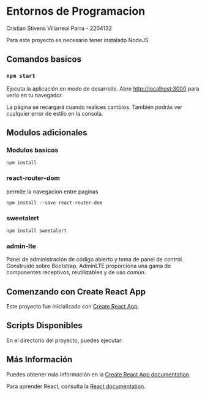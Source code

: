 # Entornos de Programacion

Cristian Stivens Villarreal Parra - 2204132

Para este proyecto es necesario tener instalado NodeJS

## Comandos basicos

### `npm start`

Ejecuta la aplicación en modo de desarrollo.
Abre [http://localhost:3000](http://localhost:3000) para verlo en tu navegador.

La página se recargará cuando realices cambios.
También podrás ver cualquier error de estilo en la consola.

## Modulos adicionales

### Modulos basicos

`npm install`

### react-router-dom

permite la navegacion entre paginas 

`npm install --save react-router-dom`

### sweetalert

`npm install sweetalert`


### admin-lte

Panel de administración de código abierto y tema de panel de control. Construido sobre Bootstrap, AdminLTE proporciona una gama de componentes receptivos, reutilizables y de uso común.








## Comenzando con Create React App

Este proyecto fue inicializado con [Create React App](https://github.com/facebook/create-react-app).

## Scripts Disponibles

En el directorio del proyecto, puedes ejecutar:

## Más Información

Puedes obtener más información en la [Create React App documentation](https://facebook.github.io/create-react-app/docs/getting-started).

Para aprender React, consulta la [React documentation](https://reactjs.org/).
